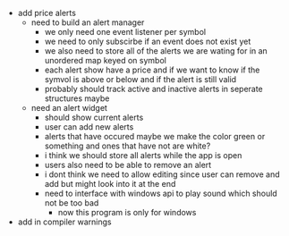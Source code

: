 - add price alerts
    - need to build an alert manager
        - we only need one event listener per symbol
        - we need to only subscirbe if an event does not exist yet
        - we also need to store all of the alerts we are wating for in an unordered map keyed on symbol
        - each alert show have a price and if we want to know if the symvol is above or below and if the alert is still valid
        - probably should track active and inactive alerts in seperate structures maybe
    - need an alert widget 
        - should show current alerts 
        - user can add new alerts
        - alerts that have occured maybe we make the color green or something and ones that have not are white?
        - i think we should store all alerts while the app is open 
        - users also need to be able to remove an alert
        - i dont think we need to allow editing since user can remove and add but might look into it at the end
        - need to interface with windows api to play sound which should not be too bad
            - now this program is only for windows
- add in compiler warnings
